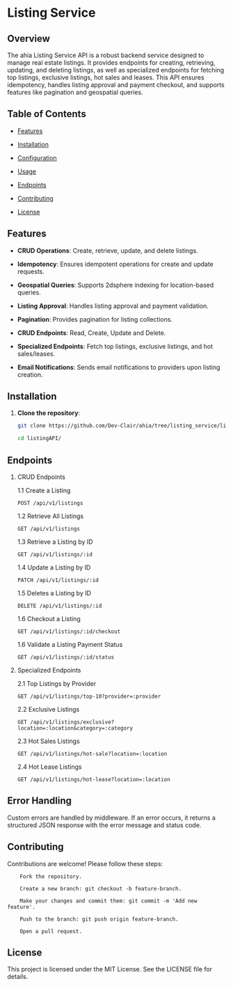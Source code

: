# Listing Service

## Overview

The ahia Listing Service API is a robust backend service designed to manage real estate listings. It provides endpoints for creating, retrieving, updating, and deleting listings, as well as specialized endpoints for fetching top listings, exclusive listings, hot sales and leases. This API ensures idempotency, handles listing approval and payment checkout, and supports features like pagination and geospatial queries.

## Table of Contents

- [Features](#features)

- [Installation](#installation)

- [Configuration](#configuration)

- [Usage](#usage)

- [Endpoints](#endpoints)

- [Contributing](#contributing)

- [License](#license)

## Features

- **CRUD Operations**: Create, retrieve, update, and delete listings.

- **Idempotency**: Ensures idempotent operations for create and update requests.

- **Geospatial Queries**: Supports 2dsphere indexing for location-based queries.

- **Listing Approval**: Handles listing approval and payment validation.

- **Pagination**: Provides pagination for listing collections.

- **CRUD Endpoints**: Read, Create, Update and Delete.

- **Specialized Endpoints**: Fetch top listings, exclusive listings, and hot sales/leases.

- **Email Notifications**: Sends email notifications to providers upon listing creation.

## Installation

1. **Clone the repository**:

   ```bash
   git clone https://github.com/Dev-Clair/ahia/tree/listing_service/listingAPI.git

   cd listingAPI/
   ```

## Endpoints

1.  CRUD Endpoints

    1.1 Create a Listing

    ```
    POST /api/v1/listings
    ```

    1.2 Retrieve All Listings

    ```
    GET /api/v1/listings
    ```

    1.3 Retrieve a Listing by ID

    ```
    GET /api/v1/listings/:id
    ```

    1.4 Update a Listing by ID

    ```
    PATCH /api/v1/listings/:id
    ```

    1.5 Deletes a Listing by ID

    ```
    DELETE /api/v1/listings/:id
    ```

    1.6 Checkout a Listing

    ```
    GET /api/v1/listings/:id/checkout
    ```

    1.6 Validate a Listing Payment Status

    ```
    GET /api/v1/listings/:id/status
    ```

2.  Specialized Endpoints

    2.1 Top Listings by Provider

    ```
    GET /api/v1/listings/top-10?provider=:provider
    ```

    2.2 Exclusive Listings

    ```
    GET /api/v1/listings/exclusive?location=:location&category=:category
    ```

    2.3 Hot Sales Listings

    ```
    GET /api/v1/listings/hot-sale?location=:location
    ```

    2.4 Hot Lease Listings

    ```
    GET /api/v1/listings/hot-lease?location=:location
    ```

## Error Handling

Custom errors are handled by middleware. If an error occurs, it returns a structured JSON response with the error message and status code.

## Contributing

Contributions are welcome! Please follow these steps:

```
    Fork the repository.

    Create a new branch: git checkout -b feature-branch.

    Make your changes and commit them: git commit -m 'Add new feature'.

    Push to the branch: git push origin feature-branch.

    Open a pull request.
```

## License

This project is licensed under the MIT License. See the LICENSE file for details.
